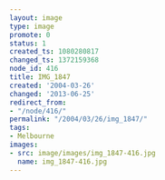 ```yaml
---
layout: image
type: image
promote: 0
status: 1
created_ts: 1080280817
changed_ts: 1372159368
node_id: 416
title: IMG_1847
created: '2004-03-26'
changed: '2013-06-25'
redirect_from:
- "/node/416/"
permalink: "/2004/03/26/img_1847/"
tags:
- Melbourne
images:
- src: image/images/img_1847-416.jpg
  name: img_1847-416.jpg
---
```



